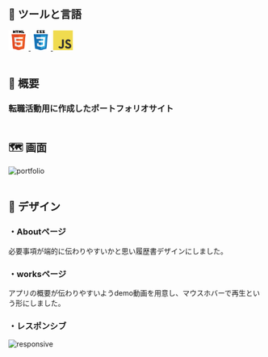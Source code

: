 ## 🔧 ツールと言語
<a href="https://www.w3.org/html/" target="_blank" rel="noreferrer"> <img src="https://raw.githubusercontent.com/devicons/devicon/master/icons/html5/html5-original-wordmark.svg" alt="html5" width="40" height="40"/> </a>
<a href="https://www.w3schools.com/css/" target="_blank" rel="noreferrer"> <img src="https://raw.githubusercontent.com/devicons/devicon/master/icons/css3/css3-original-wordmark.svg" alt="css3" width="40" height="40"/> </a>
<a href="https://developer.mozilla.org/en-US/docs/Web/JavaScript" target="_blank" rel="noreferrer"> <img src="https://raw.githubusercontent.com/devicons/devicon/master/icons/javascript/javascript-original.svg" alt="javascript" width="40" height="40"/> </a>
<br><br>

## 💬 概要
### 転職活動用に作成したポートフォリオサイト<br><br>

## 🗺 画面
![portfolio](https://user-images.githubusercontent.com/98724087/155832871-57d4a867-dbe5-4a1e-95e7-c7519d89ce12.png)
<br><br>

## 🎨  デザイン

### ・Aboutページ
必要事項が端的に伝わりやすいかと思い履歴書デザインにしました。<br>

### ・worksページ
アプリの概要が伝わりやすいようdemo動画を用意し、マウスホバーで再生という形にしました。<br>

### ・レスポンシブ
![responsive](https://user-images.githubusercontent.com/98724087/155837133-a1afec48-b435-42bb-9105-d9e1c97ea48d.png)

